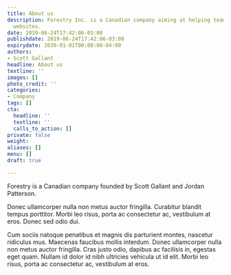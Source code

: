 ```yaml
---
title: About us
description: Forestry Inc. is a Canadian company aiming at helping teams build blazing-fast
  websites.
date: 2019-06-24T17:42:06-03:00
publishdate: 2019-06-24T17:42:06-03:00
expirydate: 2030-01-01T00:00:00-04:00
authors:
- Scott Gallant
headline: About us
textline: ''
images: []
photo_credit: ''
categories:
- Company
tags: []
cta:
  headline: ''
  textline: ''
  calls_to_action: []
private: false
weight: 
aliases: []
menu: []
draft: true

---
```

Forestry is a Canadian company founded by Scott Gallant and Jordan Patterson.

Donec ullamcorper nulla non metus auctor fringilla. Curabitur blandit tempus porttitor. Morbi leo risus, porta ac consectetur ac, vestibulum at eros. Donec sed odio dui.

Cum sociis natoque penatibus et magnis dis parturient montes, nascetur ridiculus mus. Maecenas faucibus mollis interdum. Donec ullamcorper nulla non metus auctor fringilla. Cras justo odio, dapibus ac facilisis in, egestas eget quam. Nullam id dolor id nibh ultricies vehicula ut id elit. Morbi leo risus, porta ac consectetur ac, vestibulum at eros.